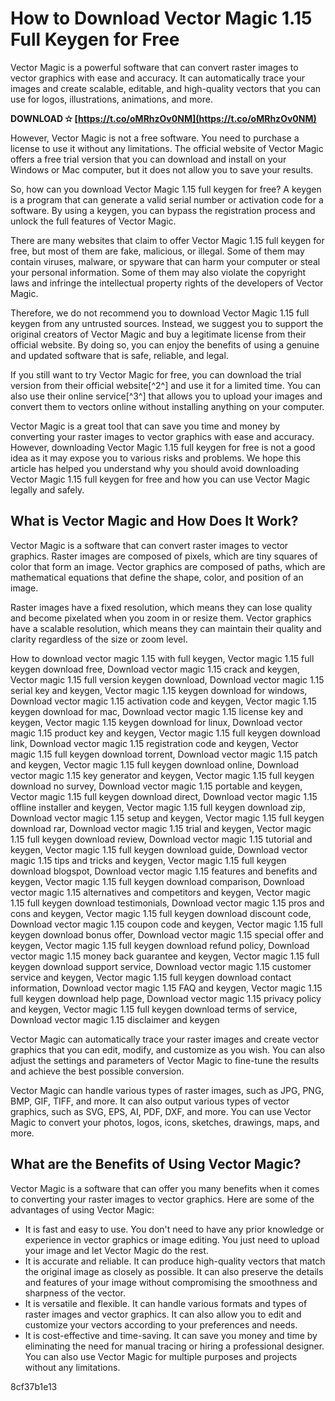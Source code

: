 # How to Download Vector Magic 1.15 Full Keygen for Free
 
Vector Magic is a powerful software that can convert raster images to vector graphics with ease and accuracy. It can automatically trace your images and create scalable, editable, and high-quality vectors that you can use for logos, illustrations, animations, and more.
 
**DOWNLOAD ✫ [https://t.co/oMRhzOv0NM](https://t.co/oMRhzOv0NM)**


 
However, Vector Magic is not a free software. You need to purchase a license to use it without any limitations. The official website of Vector Magic offers a free trial version that you can download and install on your Windows or Mac computer, but it does not allow you to save your results.
 
So, how can you download Vector Magic 1.15 full keygen for free? A keygen is a program that can generate a valid serial number or activation code for a software. By using a keygen, you can bypass the registration process and unlock the full features of Vector Magic.
 
There are many websites that claim to offer Vector Magic 1.15 full keygen for free, but most of them are fake, malicious, or illegal. Some of them may contain viruses, malware, or spyware that can harm your computer or steal your personal information. Some of them may also violate the copyright laws and infringe the intellectual property rights of the developers of Vector Magic.
 
Therefore, we do not recommend you to download Vector Magic 1.15 full keygen from any untrusted sources. Instead, we suggest you to support the original creators of Vector Magic and buy a legitimate license from their official website. By doing so, you can enjoy the benefits of using a genuine and updated software that is safe, reliable, and legal.
 
If you still want to try Vector Magic for free, you can download the trial version from their official website[^2^] and use it for a limited time. You can also use their online service[^3^] that allows you to upload your images and convert them to vectors online without installing anything on your computer.
 
Vector Magic is a great tool that can save you time and money by converting your raster images to vector graphics with ease and accuracy. However, downloading Vector Magic 1.15 full keygen for free is not a good idea as it may expose you to various risks and problems. We hope this article has helped you understand why you should avoid downloading Vector Magic 1.15 full keygen for free and how you can use Vector Magic legally and safely.
  
## What is Vector Magic and How Does It Work?
 
Vector Magic is a software that can convert raster images to vector graphics. Raster images are composed of pixels, which are tiny squares of color that form an image. Vector graphics are composed of paths, which are mathematical equations that define the shape, color, and position of an image.
 
Raster images have a fixed resolution, which means they can lose quality and become pixelated when you zoom in or resize them. Vector graphics have a scalable resolution, which means they can maintain their quality and clarity regardless of the size or zoom level.
 
How to download vector magic 1.15 with full keygen,  Vector magic 1.15 full keygen download free,  Download vector magic 1.15 crack and keygen,  Vector magic 1.15 full version keygen download,  Download vector magic 1.15 serial key and keygen,  Vector magic 1.15 keygen download for windows,  Download vector magic 1.15 activation code and keygen,  Vector magic 1.15 keygen download for mac,  Download vector magic 1.15 license key and keygen,  Vector magic 1.15 keygen download for linux,  Download vector magic 1.15 product key and keygen,  Vector magic 1.15 full keygen download link,  Download vector magic 1.15 registration code and keygen,  Vector magic 1.15 full keygen download torrent,  Download vector magic 1.15 patch and keygen,  Vector magic 1.15 full keygen download online,  Download vector magic 1.15 key generator and keygen,  Vector magic 1.15 full keygen download no survey,  Download vector magic 1.15 portable and keygen,  Vector magic 1.15 full keygen download direct,  Download vector magic 1.15 offline installer and keygen,  Vector magic 1.15 full keygen download zip,  Download vector magic 1.15 setup and keygen,  Vector magic 1.15 full keygen download rar,  Download vector magic 1.15 trial and keygen,  Vector magic 1.15 full keygen download review,  Download vector magic 1.15 tutorial and keygen,  Vector magic 1.15 full keygen download guide,  Download vector magic 1.15 tips and tricks and keygen,  Vector magic 1.15 full keygen download blogspot,  Download vector magic 1.15 features and benefits and keygen,  Vector magic 1.15 full keygen download comparison,  Download vector magic 1.15 alternatives and competitors and keygen,  Vector magic 1.15 full keygen download testimonials,  Download vector magic 1.15 pros and cons and keygen,  Vector magic 1.15 full keygen download discount code,  Download vector magic 1.15 coupon code and keygen,  Vector magic 1.15 full keygen download bonus offer,  Download vector magic 1.15 special offer and keygen,  Vector magic 1.15 full keygen download refund policy,  Download vector magic 1.15 money back guarantee and keygen,  Vector magic 1.15 full keygen download support service,  Download vector magic 1.15 customer service and keygen,  Vector magic 1.15 full keygen download contact information,  Download vector magic 1.15 FAQ and keygen,  Vector magic 1.15 full keygen download help page,  Download vector magic 1.15 privacy policy and keygen,  Vector magic 1.15 full keygen download terms of service,  Download vector magic 1.15 disclaimer and keygen
 
Vector Magic can automatically trace your raster images and create vector graphics that you can edit, modify, and customize as you wish. You can also adjust the settings and parameters of Vector Magic to fine-tune the results and achieve the best possible conversion.
 
Vector Magic can handle various types of raster images, such as JPG, PNG, BMP, GIF, TIFF, and more. It can also output various types of vector graphics, such as SVG, EPS, AI, PDF, DXF, and more. You can use Vector Magic to convert your photos, logos, icons, sketches, drawings, maps, and more.
  
## What are the Benefits of Using Vector Magic?
 
Vector Magic is a software that can offer you many benefits when it comes to converting your raster images to vector graphics. Here are some of the advantages of using Vector Magic:
 
- It is fast and easy to use. You don't need to have any prior knowledge or experience in vector graphics or image editing. You just need to upload your image and let Vector Magic do the rest.
- It is accurate and reliable. It can produce high-quality vectors that match the original image as closely as possible. It can also preserve the details and features of your image without compromising the smoothness and sharpness of the vector.
- It is versatile and flexible. It can handle various formats and types of raster images and vector graphics. It can also allow you to edit and customize your vectors according to your preferences and needs.
- It is cost-effective and time-saving. It can save you money and time by eliminating the need for manual tracing or hiring a professional designer. You can also use Vector Magic for multiple purposes and projects without any limitations.

 8cf37b1e13
 
